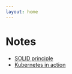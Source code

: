 ```yaml
---
layout: home
---
```

# Notes
- [SOLID principle](/solid/)
- [Kubernetes in action](/kubernetes/in-action)

